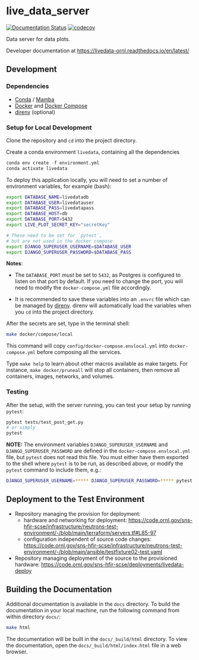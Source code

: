 # live_data_server

<!-- Badges -->

[![Documentation Status](https://readthedocs.org/projects/livedata-ornl/badge/?version=latest)](https://livedata-ornl.readthedocs.io/en/latest/?badge=latest)
[![codecov](https://codecov.io/gh/neutrons/live_data_server/graph/badge.svg?token=niQ0AWldBd)](https://codecov.io/gh/neutrons/live_data_server)

Data server for data plots.

Developer documentation at https://livedata-ornl.readthedocs.io/en/latest/

## Development

### Dependencies

- [Conda](https://conda.io/projects/conda/en/latest/user-guide/install/index.html) / [Mamba]()
- [Docker](https://docs.docker.com/engine/install/) and [Docker Compose](https://docs.docker.com/compose/install/)
- [direnv](https://direnv.net/) (optional)

### Setup for Local Development

Clone the repository and `cd` into the project directory.

Create a conda environment `livedata`, containing all the dependencies
```python
conda env create -f environment.yml
conda activate livedata
```

To deploy this application locally, you will need to set a number of environment variables,
for example (bash):

```bash
export DATABASE_NAME=livedatadb
export DATABASE_USER=livedatauser
export DATABASE_PASS=livedatapass
export DATABASE_HOST=db
export DATABASE_PORT=5432
export LIVE_PLOT_SECRET_KEY="secretKey"

# These need to be set for `pytest`,
# but are not used in the docker compose
export DJANGO_SUPERUSER_USERNAME=$DATABASE_USER
export DJANGO_SUPERUSER_PASSWORD=$DATABASE_PASS
```

**Notes**:

- The `DATABASE_PORT` _must_ be set to `5432`, as Postgres is configured to listen on that port by default.
  If you need to change the port, you will need to modify the `docker-compose.yml` file accordingly.

- It is recommended to save these variables into an `.envrc` file which can be managed by [direnv](https://direnv.net/).
  direnv will automatically load the variables when you `cd` into the project directory.

After the secrets are set, type in the terminal shell:

```bash
make docker/compose/local
```

This command will copy `config/docker-compose.envlocal.yml` into `docker-compose.yml` before composing all the services.

Type `make help` to learn about other macros available as make targets.
For instance, `make docker/pruneall` will stop all containers, then remove all containers, images, networks, and volumes.

### Testing

After the setup, with the server running, you can test your setup by running `pytest`:

```bash
pytest tests/test_post_get.py
# or simply
pytest
```

**NOTE:**
The environment variables `DJANGO_SUPERUSER_USERNAME` and `DJANGO_SUPERUSER_PASSWORD` are defined in the `docker-compose.envlocal.yml` file, but `pytest` does not read this file.
You must either have them exported to the shell where `pytest` is to be run, as described above, or modify the `pytest` command to include them, e.g.:

```bash
DJANGO_SUPERUSER_USERNAME=***** DJANGO_SUPERUSER_PASSWORD=***** pytest
```

## Deployment to the Test Environment

- Repository managing the provision for deployment:
  - hardware and networking for deployment: https://code.ornl.gov/sns-hfir-scse/infrastructure/neutrons-test-environment/-/blob/main/terraform/servers.tf#L85-97
  - configuration independent of source code changes: https://code.ornl.gov/sns-hfir-scse/infrastructure/neutrons-test-environment/-/blob/main/ansible/testfixture02-test.yaml
- Repository managing deployment of the source to the provisioned hardware: https://code.ornl.gov/sns-hfir-scse/deployments/livedata-deploy

## Building the Documentation

Additional documentation is available in the `docs` directory. To build the documentation in your local machine,
run the following command from within directory `docs/`:

```bash
make html
```

The documentation will be built in the `docs/_build/html` directory. To view the documentation,
open the `docs/_build/html/index.html` file in a web browser.

